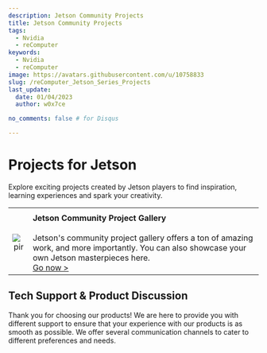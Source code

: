 ```yaml
---
description: Jetson Community Projects
title: Jetson Community Projects
tags:
  - Nvidia
  - reComputer
keywords:
  - Nvidia
  - reComputer
image: https://avatars.githubusercontent.com/u/10758833
slug: /reComputer_Jetson_Series_Projects
last_update:
  date: 01/04/2023
  author: w0x7ce

no_comments: false # for Disqus

---
```


# Projects for Jetson

Explore exciting projects created by Jetson players to find inspiration, learning experiences and spark your creativity.

<table align="center">
  <tbody><tr>
      <th align="center" />
      <th align="center" />
    </tr>
    <tr>
      <td align="center"><p style={{textAlign: 'center'}}><img src="https://files.seeedstudio.com/wiki/recomputer-Jetson-20-1-H1/reprojects.jpg" alt="pir" width={500} height="auto" /></p></td>
      <td align="left"><strong>Jetson Community Project Gallery</strong><br /><br />Jetson's community project gallery offers a ton of amazing work, and more importantly. You can also showcase your own Jetson masterpieces here.<br /><a href="https://developer.nvidia.com/embedded/community/jetson-projects">Go now &gt;</a></td>
    </tr>
  </tbody>
</table>

## Tech Support & Product Discussion

Thank you for choosing our products! We are here to provide you with different support to ensure that your experience with our products is as smooth as possible. We offer several communication channels to cater to different preferences and needs.

<div class="button_tech_support_container">
<a href="https://forum.seeedstudio.com/" class="button_forum"></a> 
<a href="https://www.seeedstudio.com/contacts" class="button_email"></a>
</div>

<div class="button_tech_support_container">
<a href="https://discord.gg/eWkprNDMU7" class="button_discord"></a> 
<a href="https://github.com/Seeed-Studio/wiki-documents/discussions/69" class="button_discussion"></a>
</div>
